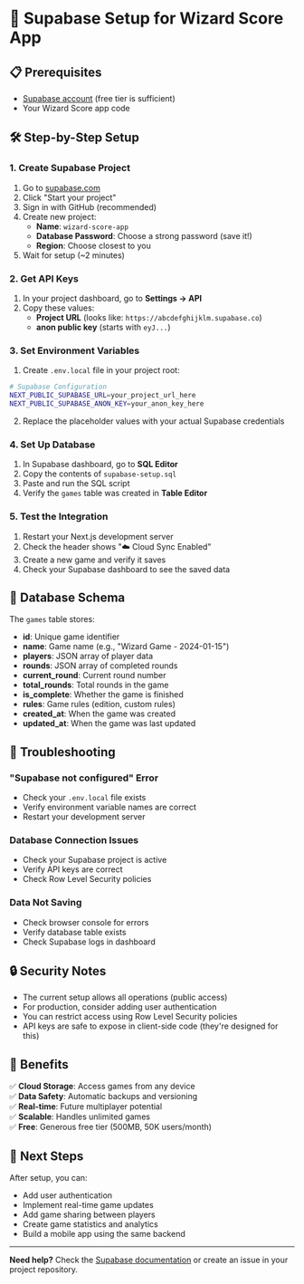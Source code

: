 # 🚀 Supabase Setup for Wizard Score App

## 📋 Prerequisites
- [Supabase account](https://supabase.com) (free tier is sufficient)
- Your Wizard Score app code

## 🛠️ Step-by-Step Setup

### 1. Create Supabase Project
1. Go to [supabase.com](https://supabase.com)
2. Click "Start your project"
3. Sign in with GitHub (recommended)
4. Create new project:
   - **Name**: `wizard-score-app`
   - **Database Password**: Choose a strong password (save it!)
   - **Region**: Choose closest to you
5. Wait for setup (~2 minutes)

### 2. Get API Keys
1. In your project dashboard, go to **Settings → API**
2. Copy these values:
   - **Project URL** (looks like: `https://abcdefghijklm.supabase.co`)
   - **anon public key** (starts with `eyJ...`)

### 3. Set Environment Variables
1. Create `.env.local` file in your project root:
```bash
# Supabase Configuration
NEXT_PUBLIC_SUPABASE_URL=your_project_url_here
NEXT_PUBLIC_SUPABASE_ANON_KEY=your_anon_key_here
```

2. Replace the placeholder values with your actual Supabase credentials

### 4. Set Up Database
1. In Supabase dashboard, go to **SQL Editor**
2. Copy the contents of `supabase-setup.sql`
3. Paste and run the SQL script
4. Verify the `games` table was created in **Table Editor**

### 5. Test the Integration
1. Restart your Next.js development server
2. Check the header shows "☁️ Cloud Sync Enabled"
3. Create a new game and verify it saves
4. Check your Supabase dashboard to see the saved data

## 🔧 Database Schema

The `games` table stores:
- **id**: Unique game identifier
- **name**: Game name (e.g., "Wizard Game - 2024-01-15")
- **players**: JSON array of player data
- **rounds**: JSON array of completed rounds
- **current_round**: Current round number
- **total_rounds**: Total rounds in the game
- **is_complete**: Whether the game is finished
- **rules**: Game rules (edition, custom rules)
- **created_at**: When the game was created
- **updated_at**: When the game was last updated

## 🚨 Troubleshooting

### "Supabase not configured" Error
- Check your `.env.local` file exists
- Verify environment variable names are correct
- Restart your development server

### Database Connection Issues
- Check your Supabase project is active
- Verify API keys are correct
- Check Row Level Security policies

### Data Not Saving
- Check browser console for errors
- Verify database table exists
- Check Supabase logs in dashboard

## 🔒 Security Notes

- The current setup allows all operations (public access)
- For production, consider adding user authentication
- You can restrict access using Row Level Security policies
- API keys are safe to expose in client-side code (they're designed for this)

## 📱 Benefits

✅ **Cloud Storage**: Access games from any device  
✅ **Data Safety**: Automatic backups and versioning  
✅ **Real-time**: Future multiplayer potential  
✅ **Scalable**: Handles unlimited games  
✅ **Free**: Generous free tier (500MB, 50K users/month)  

## 🎯 Next Steps

After setup, you can:
- Add user authentication
- Implement real-time game updates
- Add game sharing between players
- Create game statistics and analytics
- Build a mobile app using the same backend

---

**Need help?** Check the [Supabase documentation](https://supabase.com/docs) or create an issue in your project repository.
